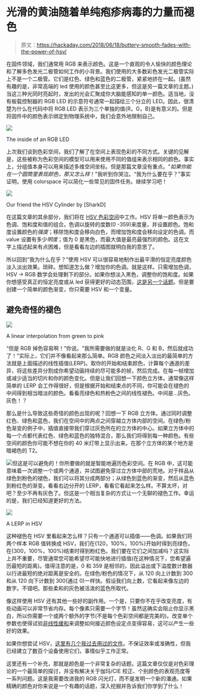 # 光滑的黄油随着单纯疱疹病毒的力量而褪色

> 原文：<https://hackaday.com/2018/06/18/buttery-smooth-fades-with-the-power-of-hsv/>

在固件领域，我们通常用 RGB 来表示颜色。这是一个直观的令人愉快的颜色理论和了解多色发光二极管如何工作的小背景。我们使用的大多数彩色发光二极管实际上不是一个二极管。它们是红色、绿色和蓝色的二极管，紧紧地挤在一起。(虽然有趣的是，非常高端的 led 使用的颜色甚至比这更多，但这是另一篇文章的主题。)当这三种光同时亮起时，发出的光会汇聚成你大脑能感知的单一颜色。适当地，没有板载控制器的 RGB LED 的示意符号通常一起描绘三个分立的 LED。因此，很清楚为什么在代码中将 RGB LED 表示为三个单独的值{R，G，B}是有意义的。但是将固件中的颜色表示绑定到物理系统中，我们会意外地限制自己。

[![](img/2d10b674e01c51fd71a5fe9e8fb05abd.png)](https://www.youtube.com/watch?v=gXg6Lfk5Zt0)

The inside of an RGB LED

上次我们谈到色彩空间，我们了解了在空间上表现色彩的不同方式。关键的见解是，这些被称为色彩空间的模型可以用来使用不同的值组来表示相同的颜色。事实上，分组值本身可以用来描述多维空间坐标。但是那篇文章没有重点。"*如果你能在一个圆筒里表现颜色，那又怎么样*！"我听到你哭泣。“我为什么要在乎？”事实证明，使用 colorspace 可以简化一些常见的固件任务。继续学习吧！

![](img/cd0ca36e6c344b222214d6e64f8483c0.png)

Our friend the HSV Cylinder by [SharkD]

在这篇文章的其余部分，我们将在 [HSV 色彩空间](https://en.wikipedia.org/wiki/HSL_and_HSV)中工作。HSV 将单一颜色表示为色调、饱和度和值的组合。色调以旋转的度数(0 -359)来度量，并设置颜色。饱和度设置颜色的*强度*；移除饱和度会移向白色，而增加饱和度会移向设定的色调。而 value 设置有多少*明度*；值为 0 是黑色，而最大值是最亮最强烈的颜色。这在文字上描述起来有点困难，但是看看左边的插图就明白我的意思了。

所以回到“我为什么在乎？”使用 HSV 可以很容易地制作出最平滑的恒定亮度颜色淡入淡出效果。琐碎。想知道怎么做？增加你的色调。就是这样。只需增加色调，HSV -> RGB 数学会处理剩下的部分。如果你想淡入黑色，调整你的饱和度。如果你想感受真正的恒定亮度或从 led 获得更好的动态范围，[这是另一个话题](https://hackaday.com/2016/08/23/rgb-leds-how-to-master-gamma-and-hue-for-perfect-brightness/)。但是要创建一个简单的颜色渐变，你只需要 HSV 和一个变量。

## 避免奇怪的褪色

![](img/3a7c86b0b0e42a719889d6253213c9e3.png)

A linear interpolation from green to pink

“但是 RGB 掉色容易啊！”你说。"我所需要做的就是淡化 R、G 和 B，然后就成功了！"实际上，它们并不像看起来那么简单。RGB 颜色之间淡入淡出的最简单的方法就是上面描述的线性插值(LERP)。取你的开始和结束颜色，计算每个通道的差异，将这些差异分割成你希望动画持续的尽可能多的帧，然后完成。在每一帧增加或减少适当的切片和你的颜色变化。但是让我们回想一下颜色立方体。通常像这样简单的 LERP 会工作得很好，但是根据开始和结束点的不同，你可能会在褪色的中间得到相当暗淡的颜色。看看亮绿色和热粉色之间的线性褪色。中间是…灰色。灰色！？

那么是什么导致这些奇怪的颜色出现的呢？回想一下 RGB 立方体。通过同时调整红色、绿色和蓝色，我们在空间中的两点之间穿越立方体内部的空间。在绿色/粉色渐变的例子中，插值直接带我们穿过灰色所在的立方体的中心。如果立方体中的每一个点都代表红色、绿色和蓝色的独特混合，那么我们将得到每一种颜色。有些空间的颜色你可能不想在你的 40 米灯带上显示出来。在那个立方体的某个地方是暗褐色的 T2。

![](img/fd4f56f217737511f8126031e72bceae.png)但这是可以避免的！你所要做的就是智能地遍历色彩空间。在 RGB 中，这可能意味着一次调整一个或两个通道，并试图避免穿过立方体中部的荒地。对于样品从绿色到粉色的褪色，我们可以将其分成两部分；从绿色到蓝色的渐变，然后从蓝色到粉红色的渐变。看看右边分开的 LERP，看看它看起来怎么样。不算太坏，对吧？至少不再有灰色了。但这是一个相当复杂的方式让一个无聊的褪色工作。幸运的是，我们已经知道更好的方法。

![](img/3e34b27202d4357b261f2404d2a17ab6.png)

A LERP in HSV

这种褪色在 HSV 里看起来怎么样？只有一个通道可以插值——色调。如果我们将两个样本 RGB 值转换成 HSV，我们在{120，100%，100%}开始时得到亮绿色，在{300，100%，100%}结束时得到粉红色。我们要在它们之间加减吗？这实际上并不重要，尽管通常您可能希望尽可能快地进行插值(在这种情况下，您希望遍历最短的距离)。值得注意的是，0 和 359 是相邻的，因此溢出或下溢度数计数器以行进最短的绝对距离是安全的。在绿色/粉色的情况下，从 120 向上计数到 300 和从 120 向下计数到 300(通过 0)一样快。假设我们向上数，它看起来像左边的数字。不错吧。那些柔和的灰色被活泼的蓝色所取代。

像这样使用 HSV 还有其他一些好的副作用。一个是，只要你不在乎改变亮度，有些动画可以非常节省内存。每个像素只需要一个字节！虽然这确实会阻止你显示黑白，所以你需要一个或两个额外的字节(不是每个色彩空间都是完美的)。改变单个参数也使得试验[非线性缓和](https://easings.net/)来调整如何接近颜色设定点变得容易，这可以产生一些好的效果。

如果你想尝试 HSV，[这里有几个我过去用过的文件](https://gist.github.com/borgel/d9a8bc11aeb5e0005d8320026c46f6f7)。不保证效率或准确性，但我已经建立了数百个设备使用它们，事情似乎工作正常。

这里还有一个补充，那就是颜色是一个非常复杂的话题。这篇文章仅仅是对色彩理论的一个最简单的探讨，并没有解决关于伽玛/CIE 校正、个别颜色的表观亮度等一系列问题。这是我需要改进我的 RGB 闪光灯，而不是发明一个新的潘通。如果精确的颜色对你来说是一个有趣的话题，深入挖掘并告诉我们你学到了什么！